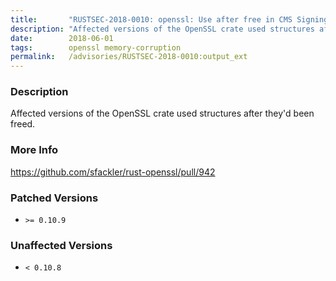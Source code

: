 ```yaml
---
title:       "RUSTSEC-2018-0010: openssl: Use after free in CMS Signing"
description: "Affected versions of the OpenSSL crate used structures after theyd been freed."
date:        2018-06-01
tags:        openssl memory-corruption
permalink:   /advisories/RUSTSEC-2018-0010:output_ext
---
```


### Description

Affected versions of the OpenSSL crate used structures after they'd been freed.

### More Info

<https://github.com/sfackler/rust-openssl/pull/942>

### Patched Versions

- `>= 0.10.9`



### Unaffected Versions

- `< 0.10.8`
